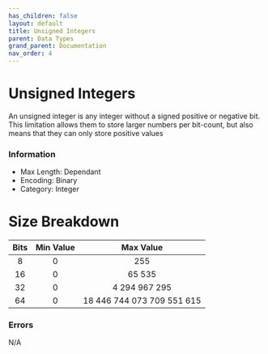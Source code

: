 ```yaml
---
has_children: false
layout: default
title: Unsigned Integers
parent: Data Types
grand_parent: Documentation
nav_order: 4
---
```

# Unsigned Integers
An unsigned integer is any integer without a signed positive or negative bit. This limitation allows them to store larger numbers per bit-count, but also means that they can only store positive values

### Information
- Max Length: Dependant
- Encoding: Binary
- Category: Integer

# Size Breakdown

| Bits | Min Value | Max Value |
|:---:|:---:|:---:|
| 8 | 0 | 255 |
| 16 | 0 | 65 535 |
| 32 | 0 | 4 294 967 295 |
| 64 | 0 | 18 446 744 073 709 551 615 |

### Errors
N/A